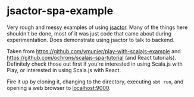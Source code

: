 # jsactor-spa-example

Very rough and messy examples of using [jsactor](https://github.com/CodeMettle/jsactor). Many of the things here shouldn't be done, most of it was just code that came about during experimentation. Does demonstrate using jsactor to talk to backend.

Taken from https://github.com/vmunier/play-with-scalajs-example and https://github.com/ochrons/scalajs-spa-tutorial (and React tutorials). Definitely check those out first if you're interested in using Scala.js with Play, or interested in using Scala.js with React.

Fire it up by cloning it, changing to the directory, executing `sbt run`, and opening a web browser to [localhost:9000](http://localhost:9000/).

